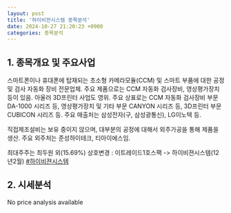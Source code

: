 ```yaml
---
layout: post
title: '하이비젼시스템 종목분석'
date: 2024-10-27 21:20:23 +0900
categories: 종목분석
---
```


## 1. 종목개요 및 주요사업

스마트폰이나 휴대폰에 탑재되는 초소형 카메라모듈(CCM) 및 스마트 부품에 대한 공정 및 검사 자동화 장비 전문업체. 주요 제품으로는 CCM 자동화 검사장비, 영상평가장치 등이 있음. 아울러 3D프린터 사업도 영위. 주요 상표로는 CCM 자동화 검사장비 부문 DA-1000 시리즈 등, 영상평가장치 및 기타 부문 CANYON 시리즈 등, 3D프린터 부문 CUBICON 시리즈 등. 주요 매출처는 삼성전자(구, 삼성광통신), LG이노텍 등.

직접제조설비는 보유 중이지 않으며, 대부분의 공정에 대해서 외주가공을 통해 제품을 생산. 주요 외주처는 준성하이테크, 티아이에스임.

최대주주는 최두원 외(15.69%) 상호변경 : 이트레이드1호스팩 -> 하이비젼시스템(12년2월)
[#하이비젼시스템](#)

## 2. 시세분석

No price analysis available
